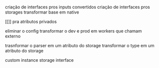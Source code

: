 criação de interfaces pros inputs convertidos
criação de interfaces pros storages
transformar base em native

[[]] pra atributos privados

eliminar o config
transformar o dev e prod em workers que chamam externo

trasnformar o parser em um atributo do storage
transformar o type em um atributo do storage

custom instance storage interface